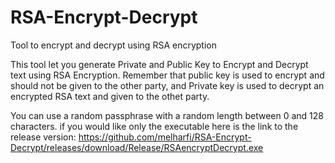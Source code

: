 # RSA-Encrypt-Decrypt
Tool to encrypt and decrypt using RSA encryption

This tool let you generate Private and Public Key to Encrypt and Decrypt text using RSA Encryption.
Remember that public key is used to encrypt and should not be given to the other party,
and Private key is used to decrypt an encrypted RSA text and given to the othet party.

You can use a random passphrase with a random length between 0 and 128 characters.
if you would like only the executable here is the link to the release version:
https://github.com/melharfi/RSA-Encrypt-Decrypt/releases/download/Release/RSAencryptDecrypt.exe

